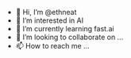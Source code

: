 - 👋 Hi, I’m @ethneat
- 👀 I’m interested in AI
- 🌱 I’m currently learning fast.ai
- 💞️ I’m looking to collaborate on ...
- 📫 How to reach me ...

<!---
ethneat/ethneat is a ✨ special ✨ repository because its `README.md` (this file) appears on your GitHub profile.
You can click the Preview link to take a look at your changes.
--->
